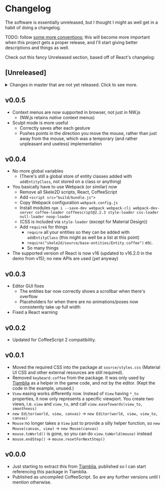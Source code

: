 
# Changelog

The software is essentially unreleased, but I thought I might as well get in a habit of doing a changelog.

TODO: follow [some more conventions](https://keepachangelog.com/);
this will become more important when this project gets a proper release, and I'll start giving better descriptions and things as well.

Check out this fancy Unreleased section, based off of React's changelog:

## [Unreleased]
<details>
	<summary>
		Changes in master that are not yet released.
		Click to see more.
	</summary>

</details>

## v0.0.5

- Context menus are now supported in browser, not just in NW.js
    - (NW.js retains *native* context menus)
- Sculpt mode is more useful
    - Correctly saves after each gesture
    - Pushes points in the direction you move the mouse, rather than just away from the mouse, which was a temporary (and rather unpleasant and useless) implementation

## v0.0.4

- No more global variables
    - (There's still a global store of entity classes added with `addEntityClass`, not stored on a class or anything)
- You basically have to use Webpack (or similar) now
    - Remove all Skele2D scripts, React, CoffeeScript
    - Add `<script src="build/bundle.js">`
    - Copy Webpack configuration `webpack.config.js`
    - Install modules `npm i --save-dev webpack webpack-cli webpack-dev-server coffee-loader coffeescript@2.2.3 style-loader css-loader null-loader noop-loader`
    - (CSS is included via `style-loader` (except for Material Design))
    - Add `require`s for things
        - `require` all your entities so they can be added with `addEntityClass` (this might as well be a list at this point)
        - `require("skele2d/source/base-entities/Entity.coffee")` etc.
        - So many things
- The supported version of React is now v16 (updated to v16.2.0 in the demo from v15); no new APIs are used (*yet* anyway)

## v0.0.3

- Editor GUI fixes
	- The entities bar now correctly shows a scrollbar when there's overflow
	- Placeholders for when there are no animations/poses now consistently take up full width
- Fixed a React warning

## v0.0.2

- Updated for CoffeeScript 2 compatibility.

## v0.0.1

- Moved the required CSS into the package at `source/styles.css` (Material UI CSS and other external resources are still required).
- Removed `keyboard.coffee` from the package. It was only used by [Tiamblia][] as a helper in the game code, and not by the editor. (Kept the code in the example, unused.)
- `View` easing works differently now. Instead of `View` having `*_to` properties, it now only represents a specific viewport. You create two views, i.e. `view` and `view_to`, and call `view.easeTowards(view_to, smoothness)`
- `new Editor(world, view, canvas)` -> `new Editor(world, view, view_to, canvas)`
- `Mouse` no longer takes a `View` just to provide a silly helper function, so `new Mouse(canvas, view)` -> `new Mouse(canvas)`
- `mouse.toWorld()` is gone, so you can do `view.toWorld(mouse)` instead
- `mouse.endStep()` -> `mouse.resetForNextStep()`

## v0.0.0

- Just starting to extract this from [Tiamblia][],
published so I can start referencing this package in Tiamblia.
- Published as uncompiled CoffeeScript. So are any further versions until I mention otherwise.

[Tiamblia]: https://github.com/1j01/tiamblia-game
